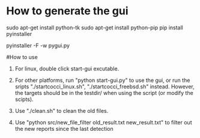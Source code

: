 
# How to generate the gui
sudo apt-get install python-tk
sudo apt-get install python-pip
pip install pyinstaller

pyinstaller -F -w pygui.py



#How to use

1. For linux, double click start-gui excutable.

2. For other platforms, run "python start-gui.py" to use the gui,
or run the sripts "./startcocci_linux.sh", "./startcocci_freebsd.sh" instead.
However, the targets should be in the testdir/ when using the script (or modify the scipts).

3. Use "./clean.sh" to clean the old files.

4. Use "python src/new_file_filter old_result.txt new_result.txt" to filter 
out the new reports since the last detection
